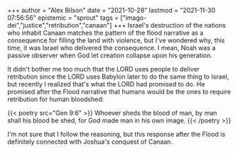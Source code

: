 +++
author = "Alex Bilson"
date = "2021-10-28"
lastmod = "2021-11-30 07:56:56"
epistemic = "sprout"
tags = ["imago-dei","justice","retribution","canaan"]
+++
Israel's destruction of the nations who inhabit Canaan matches the pattern of the flood narrative as a consequence for filling the land with violence, but I've wondered why, this time, it was Israel who delivered the consequence. I mean, Noah was a passive observer when God let creation collapse upon his generation.

It didn't bother me too much that the LORD uses people to deliver retribution since the LORD uses Babylon later to do the same thing to Israel, but recently I realized that's what the LORD had promised to do. He promised after the Flood narrative that humans would be the ones to require retribution for human bloodshed:

{{< poetry src="Gen 9:6" >}}
Whoever sheds the blood of man,
by man shall his blood be shed,
for God made man in his own image.
{{< /poetry >}}

I'm not sure that I follow the reasoning, but this response after the Flood is definitely connected with Joshua's conquest of Canaan.
